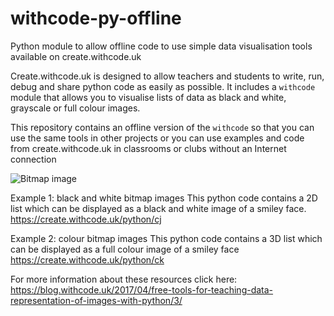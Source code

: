 # withcode-py-offline
Python module to allow offline code to use simple data visualisation tools available on create.withcode.uk

Create.withcode.uk is designed to allow teachers and students to write, run, debug and share python code as easily as possible.
It includes a `withcode` module that allows you to visualise lists of data as black and white, grayscale or full colour images.

This repository contains an offline version of the `withcode` so that you can use the same tools in other projects or you can use examples and code from create.withcode.uk in classrooms or clubs without an Internet connection

![Bitmap image](https://blog.withcode.uk/wp-content/uploads/2017/04/bitmap-300x127.png)

Example 1: black and white bitmap images
This python code contains a 2D list which can be displayed as a black and white image of a smiley face.
https://create.withcode.uk/python/cj

Example 2: colour bitmap images
This python code contains a 3D list which can be displayed as a full colour image of a smiley face
https://create.withcode.uk/python/ck

For more information about these resources click here: https://blog.withcode.uk/2017/04/free-tools-for-teaching-data-representation-of-images-with-python/3/
